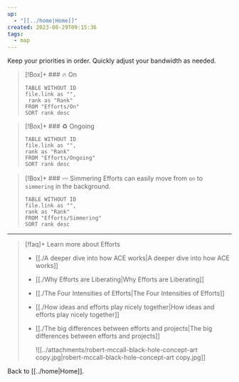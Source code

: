 ```yaml
---
up:
  - "[[../home|Home]]"
created: 2023-08-29T09:15:36
tags:
  - map
---
```

Keep your priorities in order. Quickly adjust your bandwidth as needed. 

> [!Box]+ ### 🔥 On
> ``` dataview
> TABLE WITHOUT ID
> file.link as "",
>  rank as "Rank"
> FROM "Efforts/On"
> SORT rank desc
> ```

> [!Box]+ ### ♻️ Ongoing
> ``` dataview
> TABLE WITHOUT ID
> file.link as "",
> rank as "Rank"
> FROM "Efforts/Ongoing"
> SORT rank desc
> ```

> [!Box]+ ### 〰️ Simmering
> Efforts can easily move from `on` to `simmering` in the background.
>
> ``` dataview
> TABLE WITHOUT ID
> file.link as "",
> rank as "Rank"
> FROM "Efforts/Simmering"
> SORT rank desc
> ```

---

> [!faq]+ Learn more about Efforts
> - [[./A deeper dive into how ACE works|A deeper dive into how ACE works]]
> - [[./Why Efforts are Liberating|Why Efforts are Liberating]]
> - [[./The Four Intensities of Efforts|The Four Intensities of Efforts]]
> - [[./How ideas and efforts play nicely together|How ideas and efforts play nicely together]]
> - [[./The big differences between efforts and projects|The big differences between efforts and projects]]
>   
>   ![[../attachments/robert-mccall-black-hole-concept-art copy.jpg|robert-mccall-black-hole-concept-art copy.jpg]]

Back to [[../home|Home]].
